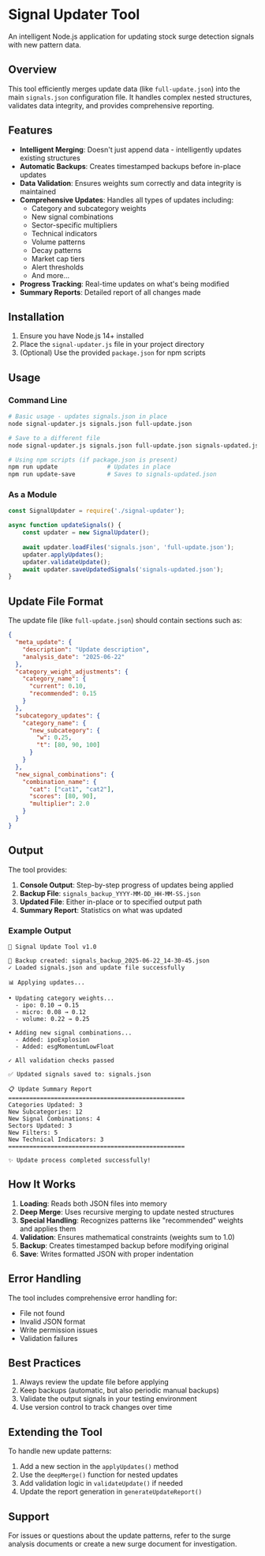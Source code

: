 # Signal Updater Tool

An intelligent Node.js application for updating stock surge detection signals with new pattern data.

## Overview

This tool efficiently merges update data (like `full-update.json`) into the main `signals.json` configuration file. It handles complex nested structures, validates data integrity, and provides comprehensive reporting.

## Features

- **Intelligent Merging**: Doesn't just append data - intelligently updates existing structures
- **Automatic Backups**: Creates timestamped backups before in-place updates
- **Data Validation**: Ensures weights sum correctly and data integrity is maintained
- **Comprehensive Updates**: Handles all types of updates including:
  - Category and subcategory weights
  - New signal combinations
  - Sector-specific multipliers
  - Technical indicators
  - Volume patterns
  - Decay patterns
  - Market cap tiers
  - Alert thresholds
  - And more...
- **Progress Tracking**: Real-time updates on what's being modified
- **Summary Reports**: Detailed report of all changes made

## Installation

1. Ensure you have Node.js 14+ installed
2. Place the `signal-updater.js` file in your project directory
3. (Optional) Use the provided `package.json` for npm scripts

## Usage

### Command Line

```bash
# Basic usage - updates signals.json in place
node signal-updater.js signals.json full-update.json

# Save to a different file
node signal-updater.js signals.json full-update.json signals-updated.json

# Using npm scripts (if package.json is present)
npm run update              # Updates in place
npm run update-save         # Saves to signals-updated.json
```

### As a Module

```javascript
const SignalUpdater = require('./signal-updater');

async function updateSignals() {
    const updater = new SignalUpdater();
    
    await updater.loadFiles('signals.json', 'full-update.json');
    updater.applyUpdates();
    updater.validateUpdate();
    await updater.saveUpdatedSignals('signals-updated.json');
}
```

## Update File Format

The update file (like `full-update.json`) should contain sections such as:

```json
{
  "meta_update": {
    "description": "Update description",
    "analysis_date": "2025-06-22"
  },
  "category_weight_adjustments": {
    "category_name": {
      "current": 0.10,
      "recommended": 0.15
    }
  },
  "subcategory_updates": {
    "category_name": {
      "new_subcategory": {
        "w": 0.25,
        "t": [80, 90, 100]
      }
    }
  },
  "new_signal_combinations": {
    "combination_name": {
      "cat": ["cat1", "cat2"],
      "scores": [80, 90],
      "multiplier": 2.0
    }
  }
}
```

## Output

The tool provides:

1. **Console Output**: Step-by-step progress of updates being applied
2. **Backup File**: `signals_backup_YYYY-MM-DD_HH-MM-SS.json`
3. **Updated File**: Either in-place or to specified output path
4. **Summary Report**: Statistics on what was updated

### Example Output

```
🚀 Signal Update Tool v1.0

📁 Backup created: signals_backup_2025-06-22_14-30-45.json
✓ Loaded signals.json and update file successfully

📊 Applying updates...

• Updating category weights...
  - ipo: 0.10 → 0.15
  - micro: 0.08 → 0.12
  - volume: 0.22 → 0.25

• Adding new signal combinations...
  - Added: ipoExplosion
  - Added: esgMomentumLowFloat

✓ All validation checks passed

✅ Updated signals saved to: signals.json

📋 Update Summary Report
==================================================
Categories Updated: 3
New Subcategories: 12
New Signal Combinations: 4
Sectors Updated: 3
New Filters: 5
New Technical Indicators: 3
==================================================

✨ Update process completed successfully!
```

## How It Works

1. **Loading**: Reads both JSON files into memory
2. **Deep Merge**: Uses recursive merging to update nested structures
3. **Special Handling**: Recognizes patterns like "recommended" weights and applies them
4. **Validation**: Ensures mathematical constraints (weights sum to 1.0)
5. **Backup**: Creates timestamped backup before modifying original
6. **Save**: Writes formatted JSON with proper indentation

## Error Handling

The tool includes comprehensive error handling for:
- File not found
- Invalid JSON format
- Write permission issues
- Validation failures

## Best Practices

1. Always review the update file before applying
2. Keep backups (automatic, but also periodic manual backups)
3. Validate the output signals in your testing environment
4. Use version control to track changes over time

## Extending the Tool

To handle new update patterns:

1. Add a new section in the `applyUpdates()` method
2. Use the `deepMerge()` function for nested updates
3. Add validation logic in `validateUpdate()` if needed
4. Update the report generation in `generateUpdateReport()`

## Support

For issues or questions about the update patterns, refer to the surge analysis documents or create a new surge document for investigation.